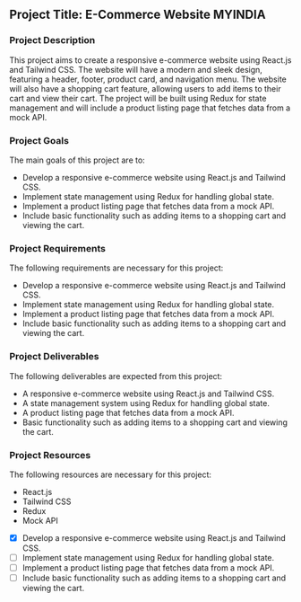 <!-- Component Creation:
● Develop reusable components such as Header, Footer, Product Card, and Navigation Menu 
using React.js and Tailwind CSS.
● Ensure components follow best practices for performance and maintainability.

2. State Management:
● Implement state management using Redux for handling global state.
● Demonstrate how you manage local component state versus global state.
3. Responsive Design:
● Ensure the interface is fully responsive across different devices and screen sizes.
● Use Tailwind CSS to streamline the styling process.
4. PWA Implementation:
● Implement service workers to enable offline capabilities.
● Ensure the application meets PWA standards for performance and user experience.
5. Additional Features:
● Implement a product listing page that fetches data from a mock API.
● Include basic functionality such as adding items to a shopping cart and viewing the cart. -->


## Project Title: E-Commerce Website MYINDIA

### Project Description

This project aims to create a responsive e-commerce website using React.js and Tailwind CSS. The website will have a modern and sleek design, featuring a header, footer, product card, and navigation menu. The website will also have a shopping cart feature, allowing users to add items to their cart and view their cart. The project will be built using Redux for state management and will include a product listing page that fetches data from a mock API.

### Project Goals

The main goals of this project are to:

- Develop a responsive e-commerce website using React.js and Tailwind CSS.
- Implement state management using Redux for handling global state.
- Implement a product listing page that fetches data from a mock API.
- Include basic functionality such as adding items to a shopping cart and viewing the cart.

### Project Requirements

The following requirements are necessary for this project:

- Develop a responsive e-commerce website using React.js and Tailwind CSS.
- Implement state management using Redux for handling global state.
- Implement a product listing page that fetches data from a mock API.
- Include basic functionality such as adding items to a shopping cart and viewing the cart.

### Project Deliverables

The following deliverables are expected from this project:

- A responsive e-commerce website using React.js and Tailwind CSS.
- A state management system using Redux for handling global state.
- A product listing page that fetches data from a mock API.
- Basic functionality such as adding items to a shopping cart and viewing the cart.

### Project Resources

The following resources are necessary for this project:

- React.js
- Tailwind CSS
- Redux
- Mock API

- [x] Develop a responsive e-commerce website using React.js and Tailwind CSS.
- [ ] Implement state management using Redux for handling global state.
- [ ] Implement a product listing page that fetches data from a mock API.
- [ ] Include basic functionality such as adding items to a shopping cart and viewing the cart.